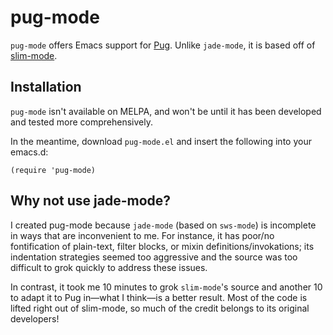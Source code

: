 # pug-mode

`pug-mode` offers Emacs support for [Pug](http://jade-lang.com/). Unlike `jade-mode`,
it is based off of [slim-mode](https://github.com/slim-template/emacs-slim).

## Installation

`pug-mode` isn't available on MELPA, and won't be until it has been developed and tested
more comprehensively.

In the meantime, download `pug-mode.el` and insert the following into your emacs.d:

```elisp
(require 'pug-mode)
```

## Why not use jade-mode?

I created pug-mode because `jade-mode` (based on `sws-mode`) is incomplete in ways that
are inconvenient to me. For instance, it has poor/no fontification of plain-text, filter
blocks, or mixin definitions/invokations; its indentation strategies seemed too
aggressive and the source was too difficult to grok quickly to address these issues.

In contrast, it took me 10 minutes to grok `slim-mode`'s source and another 10 to adapt
it to Pug in—what I think—is a better result. Most of the code is lifted right out of
slim-mode, so much of the credit belongs to its original developers!
